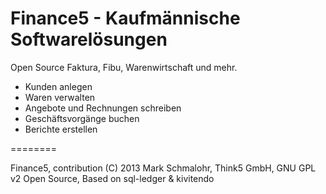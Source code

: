 Finance5 - Kaufmännische Softwarelösungen
========

Open Source Faktura, Fibu, Warenwirtschaft und mehr.

- Kunden anlegen
- Waren verwalten
- Angebote und Rechnungen schreiben
- Geschäftsvorgänge buchen
- Berichte erstellen

========

Finance5, 
contribution (C) 2013 Mark Schmalohr, Think5 GmbH, 
GNU GPL v2 Open Source, 
Based on sql-ledger & kivitendo
